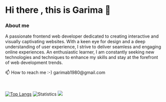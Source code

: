 # Hi there , this is Garima 👋
<h3>About me</h3>
<p>A passionate frontend web developer dedicated to creating interactive and visually captivating websites. With a keen eye for design and a deep understanding of user experience, I strive to deliver seamless and engaging online experiences. An enthusiastic learner, I am constantly seeking new technologies and techniques to enhance my skills and stay at the forefront of web development trends.</p>
<p>📫 How to reach me :-)  garimab1980@gmail.com  </p>
<br>

[![Top Langs](https://github-readme-stats.vercel.app/api/top-langs/?username=Garima3110)](https://github.com/Garima3110/github-readme-stats)
![Statistics](http://github-profile-summary-cards.vercel.app/api/cards/stats?username=Garima3110&theme=nord_bright)  ![](http://github-profile-summary-cards.vercel.app/api/cards/productive-time?username=Garima3110&theme=nord_bright&utcOffset=1)


